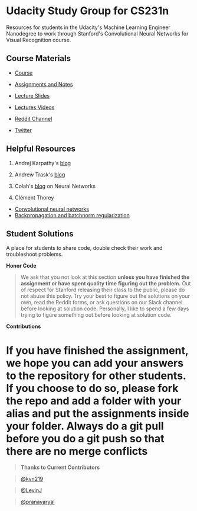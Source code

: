 #  Udacity Study Group for CS231n 

Resources for students in the Udacity's Machine Learning Engineer Nanodegree to work through Stanford's Convolutional Neural Networks for Visual Recognition course. 

## Course Materials

- [Course](http://cs231n.stanford.edu/)

- [Assignments and Notes](http://cs231n.github.io/)

- [Lecture Slides](http://cs231n.stanford.edu/syllabus.html)

- [Lectures Videos](https://www.youtube.com/playlist?list=PLLvH2FwAQhnpj1WEB-jHmPuUeQ8mX-XXG)

- [Reddit Channel](https://www.reddit.com/r/cs231n/)

- [Twitter](https://twitter.com/cs231n)

## Helpful Resources

1) Andrej Karpathy's [blog](http://karpathy.github.io/)

2) Andrew Trask's [blog](http://iamtrask.github.io/)

3) Colah's [blog](http://colah.github.io/) on Neural Networks 

4) Clément Thorey
- [Convolutional neural networks](http://cthorey.github.io./backprop_conv/)
- [Backpropagation and batchnorm regularization ](http://cthorey.github.io./backpropagation/)

## Student Solutions
A place for students to share code, double check their work and troubleshoot problems.  

__Honor Code__

> We ask that you not look at this section __unless you have finished the assignment or have spent quality time figuring out the problem.__  Out of respect for Stanford releasing their class to the public, please do not abuse this policy.  Try your best to figure out the solutions on your own, read the Reddit forms, or ask questions on our Slack channel before looking at solution code.  Personally, I like to spend a few days trying to figure something out before looking at solution code. 

__Contributions__


If you have finished the assignment, we hope you can add your answers to the repository for other students.  If you choose to do so, please fork the repo and add a folder with your alias and put the assignments inside your folder. Always do a git pull before you do a git push so that there are no merge conflicts
=======


> __Thanks to Current Contributors__

> [@kvn219](https://github.com/kvn219)

> [@LevinJ](https://github.com/LevinJ)

> [@pranayaryal](https://github.com/pranayaryal)
